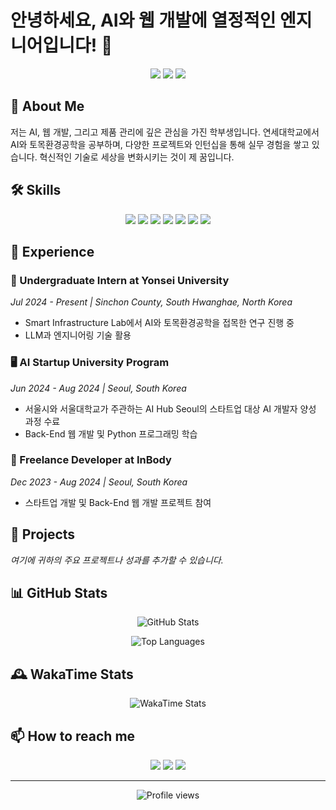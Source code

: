 # 안녕하세요, AI와 웹 개발에 열정적인 엔지니어입니다! 👋

<p align="center">
  <img src="https://img.shields.io/badge/AI-Enthusiast-brightgreen?style=for-the-badge&logo=tensorflow&logoColor=white" />
  <img src="https://img.shields.io/badge/Web-Developer-blue?style=for-the-badge&logo=html5&logoColor=white" />
  <img src="https://img.shields.io/badge/Product-Manager-orange?style=for-the-badge&logo=product-hunt&logoColor=white" />
</p>

## 🚀 About Me

저는 AI, 웹 개발, 그리고 제품 관리에 깊은 관심을 가진 학부생입니다. 연세대학교에서 AI와 토목환경공학을 공부하며, 다양한 프로젝트와 인턴십을 통해 실무 경험을 쌓고 있습니다. 혁신적인 기술로 세상을 변화시키는 것이 제 꿈입니다.

## 🛠 Skills

<p align="center">
  <img src="https://img.shields.io/badge/Python-3776AB?style=flat-square&logo=Python&logoColor=white"/>
  <img src="https://img.shields.io/badge/Flask-000000?style=flat-square&logo=Flask&logoColor=white"/>
  <img src="https://img.shields.io/badge/LLM-4285F4?style=flat-square&logo=Google&logoColor=white"/>
  <img src="https://img.shields.io/badge/RAG-FF6F00?style=flat-square&logo=TensorFlow&logoColor=white"/>
  <img src="https://img.shields.io/badge/Front--End-61DAFB?style=flat-square&logo=React&logoColor=black"/>
  <img src="https://img.shields.io/badge/Back--End-339933?style=flat-square&logo=Node.js&logoColor=white"/>
  <img src="https://img.shields.io/badge/Fusion_360-FF6600?style=flat-square&logo=Autodesk&logoColor=white"/>
</p>

## 💼 Experience

### 🏫 Undergraduate Intern at Yonsei University
*Jul 2024 - Present | Sinchon County, South Hwanghae, North Korea*
- Smart Infrastructure Lab에서 AI와 토목환경공학을 접목한 연구 진행 중
- LLM과 엔지니어링 기술 활용

### 🖥 AI Startup University Program
*Jun 2024 - Aug 2024 | Seoul, South Korea*
- 서울시와 서울대학교가 주관하는 AI Hub Seoul의 스타트업 대상 AI 개발자 양성 과정 수료
- Back-End 웹 개발 및 Python 프로그래밍 학습

### 💼 Freelance Developer at InBody
*Dec 2023 - Aug 2024 | Seoul, South Korea*
- 스타트업 개발 및 Back-End 웹 개발 프로젝트 참여

## 🌟 Projects

*여기에 귀하의 주요 프로젝트나 성과를 추가할 수 있습니다.*

## 📊 GitHub Stats

<p align="center">
  <img src="https://github-readme-stats.vercel.app/api?username=yourusername&show_icons=true&theme=radical" alt="GitHub Stats" />
</p>

<p align="center">
  <img src="https://github-readme-stats.vercel.app/api/top-langs/?username=yourusername&layout=compact&theme=radical" alt="Top Languages" />
</p>

## 🕰 WakaTime Stats

<p align="center">
  <img src="https://github-readme-stats.vercel.app/api/wakatime?username=yourusername&layout=compact&theme=radical" alt="WakaTime Stats" />
</p>

## 📫 How to reach me

<p align="center">
  <a href="mailto:your.email@example.com"><img src="https://img.shields.io/badge/Email-D14836?style=for-the-badge&logo=gmail&logoColor=white"/></a>
  <a href="https://www.linkedin.com/in/yourusername/"><img src="https://img.shields.io/badge/LinkedIn-0077B5?style=for-the-badge&logo=linkedin&logoColor=white"/></a>
  <a href="https://twitter.com/yourusername"><img src="https://img.shields.io/badge/Twitter-1DA1F2?style=for-the-badge&logo=twitter&logoColor=white"/></a>
</p>

---

<p align="center">
  <img src="https://komarev.com/ghpvc/?username=yourusername&color=blueviolet" alt="Profile views" />
</p>
